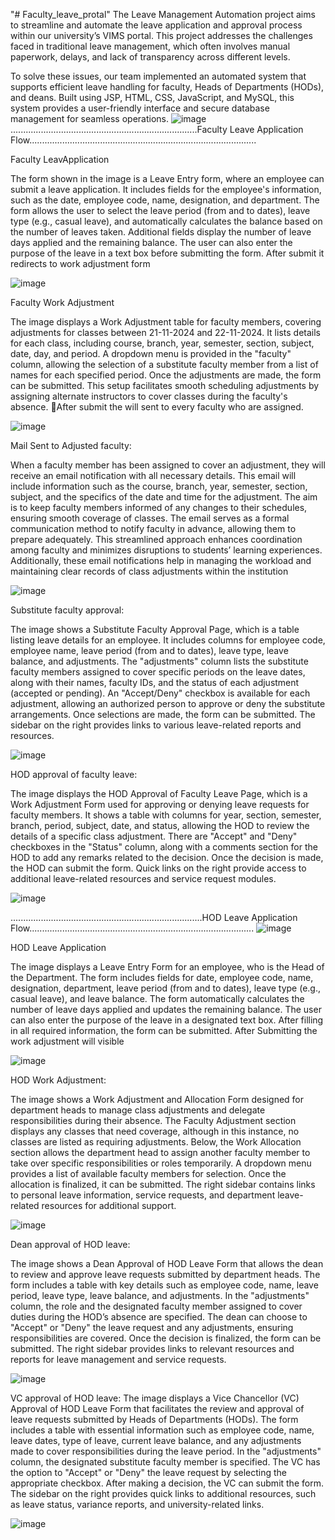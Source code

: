 "# Faculty_leave_protal" 
The Leave Management Automation project aims to streamline and automate the leave application and approval process within our university’s VIMS portal. This project addresses the challenges faced in traditional leave management, which often involves manual paperwork, delays, and lack of transparency across different levels.

To solve these issues, our team implemented an automated system that supports efficient leave handling for faculty, Heads of Departments (HODs), and deans. Built using JSP, HTML, CSS, JavaScript, and MySQL, this system provides a user-friendly interface and secure database management for seamless operations.
![image](https://github.com/user-attachments/assets/7e7ee258-ec71-45d5-91c0-1fc558482d58)
..........................................................................Faculty Leave Application Flow..........................................................................................

Faculty LeavApplication


The form shown in the image is a Leave Entry form, where an employee can submit a leave application. It includes fields for the employee's information, such as the date, employee code, name, designation, and department. The form allows the user to select the leave period (from and to dates), leave type (e.g., casual leave), and automatically calculates the balance based on the number of leaves taken. Additional fields display the number of leave days applied and the remaining balance. The user can also enter the purpose of the leave in a text box before submitting the form. After submit it redirects to work adjustment form

![image](https://github.com/user-attachments/assets/dc064f76-187f-411e-aed0-17b36ba3b0e6)


Faculty Work Adjustment

The image displays a Work Adjustment table for faculty members, covering adjustments for classes between 21-11-2024 and 22-11-2024. It lists details for each class, including course, branch, year, semester, section, subject, date, day, and period. A dropdown menu is provided in the "faculty" column, allowing the selection of a substitute faculty member from a list of names for each specified period. Once the adjustments are made, the form can be submitted. This setup facilitates smooth scheduling adjustments by assigning alternate instructors to cover classes during the faculty's absence. After submit the will sent to every faculty who are assigned.


![image](https://github.com/user-attachments/assets/ff5336ff-bd39-4bae-867b-11196d084a4e)

Mail Sent to Adjusted faculty:

When a faculty member has been assigned to cover an adjustment, they will receive an email notification with all necessary details. This email will include information such as the course, branch, year, semester, section, subject, and the specifics of the date and time for the adjustment. The aim is to keep faculty members informed of any changes to their schedules, ensuring smooth coverage of classes. The email serves as a formal communication method to notify faculty in advance, allowing them to prepare adequately. This streamlined approach enhances coordination among faculty and minimizes disruptions to students’ learning experiences. Additionally, these email notifications help in managing the workload and maintaining clear records of class adjustments within the institution

![image](https://github.com/user-attachments/assets/30200101-d8a0-4461-9524-24788c6627f8)


Substitute faculty approval:

The image shows a Substitute Faculty Approval Page, which is a table listing leave details for an employee. It includes columns for employee code, employee name, leave period (from and to dates), leave type, leave balance, and adjustments. The "adjustments" column lists the substitute faculty members assigned to cover specific periods on the leave dates, along with their names, faculty IDs, and the status of each adjustment (accepted or pending). An "Accept/Deny" checkbox is available for each adjustment, allowing an authorized person to approve or deny the substitute arrangements. Once selections are made, the form can be submitted. The sidebar on the right provides links to various leave-related reports and resources.

![image](https://github.com/user-attachments/assets/04c33ccc-3a65-4312-8df7-1acb1a384628)

HOD approval of faculty leave:

The image displays the HOD Approval of Faculty Leave Page, which is a Work Adjustment Form used for approving or denying leave requests for faculty members. It shows a table with columns for year, section, semester, branch, period, subject, date, and status, allowing the HOD to review the details of a specific class adjustment. There are "Accept" and "Deny" checkboxes in the "Status" column, along with a comments section for the HOD to add any remarks related to the decision. Once the decision is made, the HOD can submit the form. Quick links on the right provide access to additional leave-related resources and service request modules.

![image](https://github.com/user-attachments/assets/4de41e4f-effc-4812-bc3e-9243951ca591)

............................................................................HOD Leave Application Flow.........................................................................................
![image](https://github.com/user-attachments/assets/03b79ad1-f946-4c9e-a578-03a3c77fa812)

HOD Leave Application

The image displays a Leave Entry Form for an employee, who is the Head of the Department. The form includes fields for date, employee code, name, designation, department, leave period (from and to dates), leave type (e.g., casual leave), and leave balance. The form automatically calculates the number of leave days applied and updates the remaining balance. The user can also enter the purpose of the leave in a designated text box. After filling in all required information, the form can be submitted. After Submitting the work adjustment will visible

![image](https://github.com/user-attachments/assets/da5713cd-1ee4-433a-a090-69671d7f979c)

HOD Work Adjustment:

The image shows a Work Adjustment and Allocation Form designed for department heads to manage class adjustments and delegate responsibilities during their absence. The Faculty Adjustment section displays any classes that need coverage, although in this instance, no classes are listed as requiring adjustments. Below, the Work Allocation section allows the department head to assign another faculty member to take over specific responsibilities or roles temporarily. A dropdown menu provides a list of available faculty members for selection. Once the allocation is finalized, it can be submitted. The right sidebar contains links to personal leave information, service requests, and department leave-related resources for additional support.


![image](https://github.com/user-attachments/assets/1ded9d45-aec5-42a1-b326-307907247943)

Dean approval of HOD leave:

The image shows a Dean Approval of HOD Leave Form that allows the dean to review and approve leave requests submitted by department heads. The form includes a table with key details such as employee code, name, leave period, leave type, leave balance, and adjustments. In the "adjustments" column, the role and the designated faculty member assigned to cover duties during the HOD’s absence are specified. The dean can choose to "Accept" or "Deny" the leave request and any adjustments, ensuring responsibilities are covered. Once the decision is finalized, the form can be submitted. The right sidebar provides links to relevant resources and reports for leave management and service requests.

![image](https://github.com/user-attachments/assets/81feabc3-3a8a-48a0-baff-fe7632a8e3ac)

VC approval of HOD leave:
The image displays a Vice Chancellor (VC) Approval of HOD Leave Form that facilitates the review and approval of leave requests submitted by Heads of Departments (HODs). The form includes a table with essential information such as employee code, name, leave dates, type of leave, current leave balance, and any adjustments made to cover responsibilities during the leave period. In the "adjustments" column, the designated substitute faculty member is specified. The VC has the option to "Accept" or "Deny" the leave request by selecting the appropriate checkbox. After making a decision, the VC can submit the form. The sidebar on the right provides quick links to additional resources, such as leave status, variance reports, and university-related links.

![image](https://github.com/user-attachments/assets/b400a669-d1e7-4896-9640-46badac283eb)

